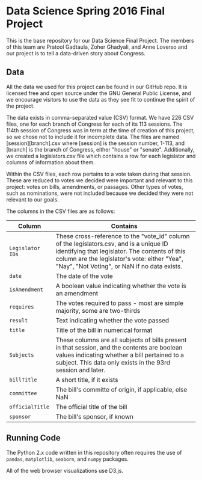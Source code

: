 # Data Science Spring 2016 Final Project
This is the base repository for our Data Science Final Project. The members of this team are Pratool Gadtaula, Zoher Ghadyali, and Anne Loverso and our project is to tell a data-driven story about Congress.

## Data
All the data we used for this project can be found in our GitHub repo. It is licensed free and open source under the GNU General Public License, and we encourage visitors to use the data as they see fit to continue the spirit of the project.

The data exists in comma-separated value (CSV) format. We have 226 CSV files, one for each branch of Congress for each of its 113 sessions. The 114th session of Congress was in term at the time of creation of this project, so we chose not to include it for incomplete data. The files are named [session][branch].csv where [session] is the session number, 1-113, and [branch] is the branch of Congress, either "house" or "senate". Additionally, we created a legislators.csv file which contains a row for each legislator and columns of information about them.

Within the CSV files, each row pertains to a vote taken during that session. These are reduced to votes we decided were important and relevant to this project: votes on bills, amendments, or passages. Other types of votes, such as nominations, were not included because we decided they were not relevant to our goals.

The columns in the CSV files are as follows:

Column | Contains 
--- | --- 
`Legislator IDs` | These cross-reference to the "vote_id" column of the legislators.csv, and is a unique ID identifying that legislator. The contents of this column are the legislator's vote: either "Yea", "Nay", "Not Voting", or NaN if no data exists.
`date` | The date of the vote
`isAmendment` | A boolean value indicating whether the vote is an amendment
`requires`	| The votes required to pass - most are simple majority, some are two-thirds
`result` | Text indicating whether the vote passed
`title` | Title of the bill in numerical format
`Subjects` | These columns are all subjects of bills present in that session, and the contents are boolean values indicating whether a bill pertained to a subject. This data only exists in the 93rd session and later.
`billTitle` | A short title, if it exists
`committee` | The bill's committe of origin, if applicable, else NaN
`officialTitle` | The official title of the bill
`sponsor` | The bill's sponsor, if known

## Running Code
The Python 2.x code written in this repository often requires the use of `pandas`, `matplotlib`, `seaborn`, and `numpy` packages.

All of the web browser visualizations use D3.js.
